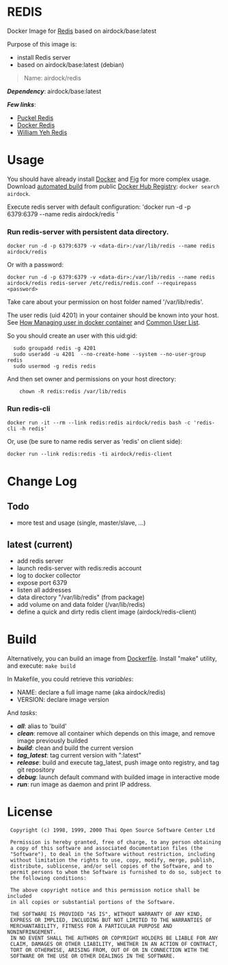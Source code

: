 # REDIS

Docker Image for [Redis](http://redis.io) based on airdock/base:latest


Purpose of this image is:

- install Redis server
- based on airdock/base:latest (debian)

> Name: airdock/redis

***Dependency***: airdock/base:latest

***Few links***:

- [Puckel Redis](https://github.com/puckel/dockerfiles)
- [Docker Redis](https://github.com/dockerfile/redis)
- [William Yeh Redis](https://github.com/William-Yeh/docker-redis/blob/master/Dockerfile)


# Usage

You should have already install [Docker](https://www.docker.com/) and [Fig](http://www.fig.sh/) for more complex usage.
Download [automated build](https://registry.hub.docker.com/u/airdock/) from public [Docker Hub Registry](https://registry.hub.docker.com/):
`docker search airdock`.

Execute redis server with default configuration:
	'docker run -d -p 6379:6379  --name redis airdock/redis '


### Run redis-server with persistent data directory.

	docker run -d -p 6379:6379 -v <data-dir>:/var/lib/redis --name redis airdock/redis

Or with a password:


	docker run -d -p 6379:6379 -v <data-dir>:/var/lib/redis --name redis airdock/redis redis-server /etc/redis/redis.conf --requirepass <password>


Take care about your permission on host folder named '/var/lib/redis'.

The user redis (uid 4201) in your container should be known into your host.
See [How Managing user in docker container](https://github.com/airdock-io/docker-base/blob/master/README.md#how-managing-user-in-docker-container) and  [Common User List](https://github.com/airdock-io/docker-base/blob/master/CommonUserList.md).

So you should create an user with this uid:gid:

```
  sudo groupadd redis -g 4201
  sudo useradd -u 4201  --no-create-home --system --no-user-group redis
  sudo usermod -g redis redis
```

And then set owner and permissions on your host directory:

```
	chown -R redis:redis /var/lib/redis
```


### Run redis-cli

	docker run -it --rm --link redis:redis airdock/redis bash -c 'redis-cli -h redis'

Or, use (be sure to name redis server as 'redis' on client side):

	docker run --link redis:redis -ti airdock/redis-client



# Change Log

## Todo

- more test and usage (single, master/slave, ...)

## latest (current)

- add redis server
- launch redis-server with redis:redis account
- log to docker collector
- expose port 6379
- listen all addresses
- data directory "/var/lib/redis" (from package)
- add volume on and data folder (/var/lib/redis)
- define a quick and dirty redis client image (airdock/redis-client)


# Build

Alternatively, you can build an image from [Dockerfile](https://github.com/airdock-io/docker-redis).
Install "make" utility, and execute: `make build`

In Makefile, you could retrieve this *variables*:

- NAME: declare a full image name (aka airdock/redis)
- VERSION: declare image version

And *tasks*:

- ***all***: alias to 'build'
- ***clean***: remove all container which depends on this image, and remove image previously builded
- ***build***: clean and build the current version
- ***tag_latest***: tag current version with ":latest"
- ***release***: build and execute tag_latest, push image onto registry, and tag git repository
- ***debug***: launch default command with builded image in interactive mode
- ***run***: run image as daemon and print IP address.



# License

```
 Copyright (c) 1998, 1999, 2000 Thai Open Source Software Center Ltd

 Permission is hereby granted, free of charge, to any person obtaining
 a copy of this software and associated documentation files (the
 "Software"), to deal in the Software without restriction, including
 without limitation the rights to use, copy, modify, merge, publish,
 distribute, sublicense, and/or sell copies of the Software, and to
 permit persons to whom the Software is furnished to do so, subject to
 the following conditions:

 The above copyright notice and this permission notice shall be included
 in all copies or substantial portions of the Software.

 THE SOFTWARE IS PROVIDED "AS IS", WITHOUT WARRANTY OF ANY KIND,
 EXPRESS OR IMPLIED, INCLUDING BUT NOT LIMITED TO THE WARRANTIES OF
 MERCHANTABILITY, FITNESS FOR A PARTICULAR PURPOSE AND NONINFRINGEMENT.
 IN NO EVENT SHALL THE AUTHORS OR COPYRIGHT HOLDERS BE LIABLE FOR ANY
 CLAIM, DAMAGES OR OTHER LIABILITY, WHETHER IN AN ACTION OF CONTRACT,
 TORT OR OTHERWISE, ARISING FROM, OUT OF OR IN CONNECTION WITH THE
 SOFTWARE OR THE USE OR OTHER DEALINGS IN THE SOFTWARE.
```
